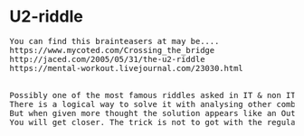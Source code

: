 # U2-riddle
<pre>
You can find this brainteasers at may be....
https://www.mycoted.com/Crossing_the_bridge
http://jaced.com/2005/05/31/the-u2-riddle
https://mental-workout.livejournal.com/23030.html


Possibly one of the most famous riddles asked in IT & non IT job interviews. 
There is a logical way to solve it with analysing other combinations which we would naively tend to ignore.
But when given more thought the solution appears like an Out of the box one. When you tend to look at all options
You will get closer. The trick is not to got with the regular thought flow!

</pre>
